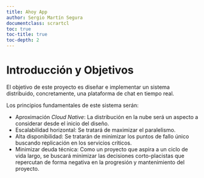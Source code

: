 ```yaml
---
title: Ahoy App
author: Sergio Martín Segura
documentclass: scrartcl
toc: true
toc-title: true
toc-depth: 2
---
```


# Introducción y Objetivos

El objetivo de este proyecto es diseñar e implementar un sistema distribuido, concretamente, una plataforma de chat en tiempo real.

Los principios fundamentales de este sistema serán:

- Aproximación _Cloud Native_: La distribución en la nube será un aspecto a considerar desde el inicio del diseño.
- Escalabilidad horizontal: Se tratará de maximizar el paralelismo.
- Alta disponibilidad: Se tratarán de minimizar los puntos de fallo único buscando replicación en los servicios críticos.
- Minimizar deuda técnica: Como un proyecto que aspira a un ciclo de vida largo, se buscará minimizar las decisiones corto-placistas que repercutan de forma negativa en la progresión y mantenimiento del proyecto.
